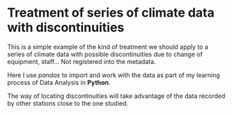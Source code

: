 # Treatment of series of climate data with discontinuities
This is a simple example of the kind of treatment we should apply to a series
of climate data with possible discontinuities due to change of equipment, staff...
Not registered into the metadata.

Here I use *pandas* to import and work with the data as part of my learning process
of Data Analysis in **Python**.

The way of locating discontinuities will take advantage of the data recorded by
other stations close to the one studied.

